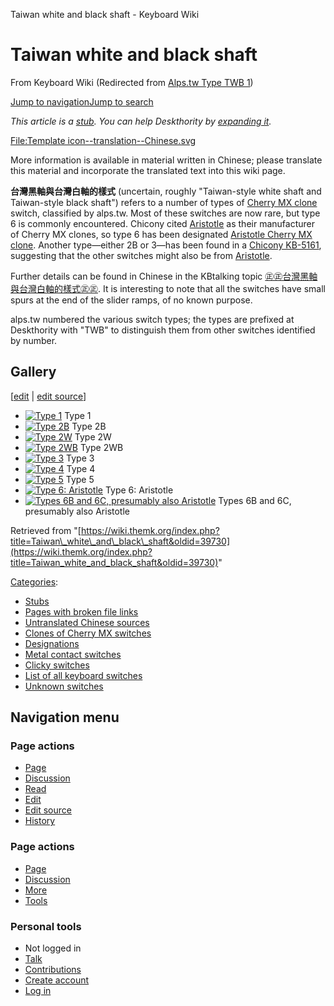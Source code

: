Taiwan white and black shaft - Keyboard Wiki

Taiwan white and black shaft
============================

From Keyboard Wiki (Redirected from [Alps.tw Type TWB 1](https://wiki.themk.org/index.php?title=Alps.tw_Type_TWB_1&redirect=no "Alps.tw Type TWB 1")) 

[Jump to navigation](https://wiki.themk.org/index.php/Alps.tw_Type_TWB_1#column-one)[Jump to search](https://wiki.themk.org/index.php/Alps.tw_Type_TWB_1#searchInput)

*This article is a [stub](https://wiki.themk.org/index.php/Deskthority:stub "Deskthority:stub"). You can help Deskthority by [expanding it](https://wiki.themk.org/index.php?title=Taiwan_white_and_black_shaft&action=edit).*

[File:Template icon--translation--Chinese.svg](https://wiki.themk.org/index.php?title=Special:Upload&wpDestFile=Template_icon--translation--Chinese.svg "File:Template icon--translation--Chinese.svg")

More information is available in material written in Chinese; please translate this material and incorporate the translated text into this wiki page.

**台灣黑軸與台灣白軸的樣式** (uncertain, roughly "Taiwan-style white shaft and Taiwan-style black shaft") refers to a number of types of [Cherry MX clone](https://wiki.themk.org/index.php/Cherry_MX_clone "Cherry MX clone") switch, classified by alps.tw. Most of these switches are now rare, but type 6 is commonly encountered. Chicony cited [Aristotle](https://wiki.themk.org/index.php/Aristotle "Aristotle") as their manufacturer of Cherry MX clones, so type 6 has been designated [Aristotle Cherry MX clone](https://wiki.themk.org/index.php/Aristotle_Cherry_MX_clone "Aristotle Cherry MX clone"). Another type—either 2B or 3—has been found in a [Chicony KB-5161](https://wiki.themk.org/index.php/Chicony_KB-5161 "Chicony KB-5161"), suggesting that the other switches might also be from [Aristotle](https://wiki.themk.org/index.php/Aristotle "Aristotle").

Further details can be found in Chinese in the KBtalking topic [㊣㊣台灣黑軸與台灣白軸的樣式㊣㊣](http://kbtalking.cool3c.com/article/18452). It is interesting to note that all the switches have small spurs at the end of the slider ramps, of no known purpose.

alps.tw numbered the various switch types; the types are prefixed at Deskthority with "TWB" to distinguish them from other switches identified by number.

Gallery
-------

\[[edit](https://wiki.themk.org/index.php?title=Taiwan_white_and_black_shaft&veaction=edit&section=1 "Edit section: Gallery") | [edit source](https://wiki.themk.org/index.php?title=Taiwan_white_and_black_shaft&action=edit&section=1 "Edit section's source code: Gallery")\]

*   [![Type 1](https://wiki.themk.org/images/thumb/8/80/Alps.tw_Type_TWB_1.jpg/479px-Alps.tw_Type_TWB_1.jpg)](https://wiki.themk.org/index.php/File:Alps.tw_Type_TWB_1.jpg "Type 1") Type 1 
*   [![Type 2B](https://wiki.themk.org/images/thumb/d/d5/Alps.tw_Type_TWB_2B.jpg/475px-Alps.tw_Type_TWB_2B.jpg)](https://wiki.themk.org/index.php/File:Alps.tw_Type_TWB_2B.jpg "Type 2B") Type 2B 
*   [![Type 2W](https://wiki.themk.org/images/thumb/8/87/Alps.tw_Type_TWB_2W.jpg/500px-Alps.tw_Type_TWB_2W.jpg)](https://wiki.themk.org/index.php/File:Alps.tw_Type_TWB_2W.jpg "Type 2W") Type 2W 
*   [![Type 2WB](https://wiki.themk.org/images/thumb/e/e4/Alps.tw_Type_TWB_2WB.jpg/500px-Alps.tw_Type_TWB_2WB.jpg)](https://wiki.themk.org/index.php/File:Alps.tw_Type_TWB_2WB.jpg "Type 2WB") Type 2WB 
*   [![Type 3](https://wiki.themk.org/images/thumb/c/c1/Alps.tw_Type_TWB_3.jpg/497px-Alps.tw_Type_TWB_3.jpg)](https://wiki.themk.org/index.php/File:Alps.tw_Type_TWB_3.jpg "Type 3") Type 3 
*   [![Type 4](https://wiki.themk.org/images/thumb/a/a8/Alps.tw_Type_TWB_4.jpg/471px-Alps.tw_Type_TWB_4.jpg)](https://wiki.themk.org/index.php/File:Alps.tw_Type_TWB_4.jpg "Type 4") Type 4 
*   [![Type 5](https://wiki.themk.org/images/thumb/d/d9/Alps.tw_Type_TWB_5.jpg/484px-Alps.tw_Type_TWB_5.jpg)](https://wiki.themk.org/index.php/File:Alps.tw_Type_TWB_5.jpg "Type 5") Type 5 
*   [![Type 6: Aristotle](https://wiki.themk.org/images/thumb/0/0f/Aristotle_Cherry_MX_clone_--_disassembled.jpg/455px-Aristotle_Cherry_MX_clone_--_disassembled.jpg)](https://wiki.themk.org/index.php/File:Aristotle_Cherry_MX_clone_--_disassembled.jpg "Type 6: Aristotle") Type 6: Aristotle 
*   [![Types 6B and 6C, presumably also Aristotle](https://wiki.themk.org/images/thumb/e/ec/Aristotle_Cherry_MX_clone_--_alternative_versions.jpg/500px-Aristotle_Cherry_MX_clone_--_alternative_versions.jpg)](https://wiki.themk.org/index.php/File:Aristotle_Cherry_MX_clone_--_alternative_versions.jpg "Types 6B and 6C, presumably also Aristotle") Types 6B and 6C, presumably also Aristotle

Retrieved from "[https://wiki.themk.org/index.php?title=Taiwan\_white\_and\_black\_shaft&oldid=39730](https://wiki.themk.org/index.php?title=Taiwan_white_and_black_shaft&oldid=39730)"

[Categories](https://wiki.themk.org/index.php/Special:Categories "Special:Categories"):

*   [Stubs](https://wiki.themk.org/index.php/Category:Stubs "Category:Stubs")
*   [Pages with broken file links](https://wiki.themk.org/index.php/Category:Pages_with_broken_file_links "Category:Pages with broken file links")
*   [Untranslated Chinese sources](https://wiki.themk.org/index.php/Category:Untranslated_Chinese_sources "Category:Untranslated Chinese sources")
*   [Clones of Cherry MX switches](https://wiki.themk.org/index.php/Category:Clones_of_Cherry_MX_switches "Category:Clones of Cherry MX switches")
*   [Designations](https://wiki.themk.org/index.php/Category:Designations "Category:Designations")
*   [Metal contact switches](https://wiki.themk.org/index.php/Category:Metal_contact_switches "Category:Metal contact switches")
*   [Clicky switches](https://wiki.themk.org/index.php/Category:Clicky_switches "Category:Clicky switches")
*   [List of all keyboard switches](https://wiki.themk.org/index.php/Category:List_of_all_keyboard_switches "Category:List of all keyboard switches")
*   [Unknown switches](https://wiki.themk.org/index.php/Category:Unknown_switches "Category:Unknown switches")

Navigation menu
---------------

### Page actions

*   [Page](https://wiki.themk.org/index.php/Taiwan_white_and_black_shaft "View the content page [c]")
*   [Discussion](https://wiki.themk.org/index.php?title=Talk:Taiwan_white_and_black_shaft&action=edit&redlink=1 "Discussion about the content page (page does not exist) [t]")
*   [Read](https://wiki.themk.org/index.php/Taiwan_white_and_black_shaft)
*   [Edit](https://wiki.themk.org/index.php?title=Taiwan_white_and_black_shaft&veaction=edit "Edit this page [v]")
*   [Edit source](https://wiki.themk.org/index.php?title=Taiwan_white_and_black_shaft&action=edit "Edit the source code of this page [e]")
*   [History](https://wiki.themk.org/index.php?title=Taiwan_white_and_black_shaft&action=history "Past revisions of this page [h]")

### Page actions

*   [Page](https://wiki.themk.org/index.php/Taiwan_white_and_black_shaft "Page")
*   [Discussion](https://wiki.themk.org/index.php?title=Talk:Taiwan_white_and_black_shaft&action=edit&redlink=1 " (page does not exist)")
*   [More](https://wiki.themk.org/index.php/Alps.tw_Type_TWB_1#p-cactions)
*   [Tools](https://wiki.themk.org/index.php/Alps.tw_Type_TWB_1#p-tb "Tools")

### Personal tools

*   Not logged in
*   [Talk](https://wiki.themk.org/index.php/Special:MyTalk "Discussion about edits from this IP address [n]")
*   [Contributions](https://wiki.themk.org/index.php/Special:MyContributions "A list of edits made from this IP address [y]")
*   [Create account](https://wiki.themk.org/index.php?title=Special:CreateAccount&returnto=Taiwan+white+and+black+shaft "You are encouraged to create an account and log in; however, it is not mandatory")
*   [Log in](https://wiki.themk.org/index.php?title=Special:UserLogin&returnto=Taiwan+white+and+black+shaft "You are encouraged to log in; however, it is not mandatory [o]")

[](https://wiki.themk.org/index.php/Main_Page) [](https://wiki.themk.org/index.php/Alps.tw_Type_TWB_1#sidebar "Jump to navigation")[](https://wiki.themk.org/index.php/Alps.tw_Type_TWB_1#p-personal "user tools")[](https://wiki.themk.org/index.php/Alps.tw_Type_TWB_1#globalWrapper "back to top")